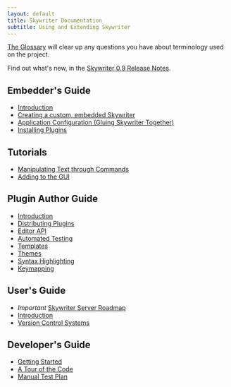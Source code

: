 ```yaml
---
layout: default
title: Skywriter Documentation
subtitle: Using and Extending Skywriter
---
```


[The Glossary](glossary.html) will clear up any questions you have about terminology used on the project.

Find out what's new, in the
[Skywriter 0.9 Release Notes](releases/notes09.html).

Embedder's Guide
----------------

* [Introduction](embedding/index.html)
* [Creating a custom, embedded Skywriter](embedding/building.html)
* [Application Configuration (Gluing Skywriter Together)](embedding/appconfig.html)
* [Installing Plugins](embedding/installing.html)

Tutorials
---------

* [Manipulating Text through Commands](tutorials/commands.html)
* [Adding to the GUI](tutorials/gui.html)

Plugin Author Guide
-------------------

* [Introduction](pluginguide/index.html)
* [Distributing Plugins](pluginguide/distributing.html)
* [Editor API](pluginguide/editorapi.html)
* [Automated Testing](pluginguide/testing.html)
* [Templates](pluginguide/template.html)
* [Themes](pluginguide/theme.html)
* [Syntax Highlighting](pluginguide/syntax.html)
* [Keymapping](pluginguide/keymapping.html)

User's Guide
------------

* *Important* [Skywriter Server Roadmap](userguide/server_roadmap.html)
* [Introduction](userguide/index.html)
* [Version Control Systems](userguide/vcs.html)

Developer's Guide
-----------------

* [Getting Started](devguide/index.html)
* [A Tour of the Code](devguide/tour.html)
* [Manual Test Plan](devguide/testplan.html)

[1]: https://wiki.mozilla.org/Skywriter "The Skywriter Wiki"
